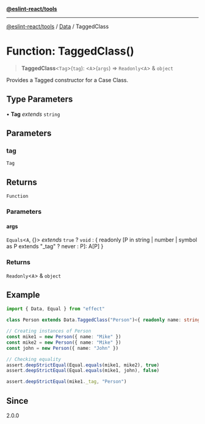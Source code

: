 [**@eslint-react/tools**](../../../README.md)

***

[@eslint-react/tools](../../../README.md) / [Data](../README.md) / TaggedClass

# Function: TaggedClass()

> **TaggedClass**\<`Tag`\>(`tag`): \<`A`\>(`args`) => `Readonly`\<`A`\> & `object`

Provides a Tagged constructor for a Case Class.

## Type Parameters

• **Tag** *extends* `string`

## Parameters

### tag

`Tag`

## Returns

`Function`

### Parameters

#### args

`Equals`\<`A`, \{\}\> *extends* `true` ? `void` : \{ readonly \[P in string \| number \| symbol as P extends "\_tag" ? never : P\]: A\[P\] \}

### Returns

`Readonly`\<`A`\> & `object`

## Example

```ts
import { Data, Equal } from "effect"

class Person extends Data.TaggedClass("Person")<{ readonly name: string }> {}

// Creating instances of Person
const mike1 = new Person({ name: "Mike" })
const mike2 = new Person({ name: "Mike" })
const john = new Person({ name: "John" })

// Checking equality
assert.deepStrictEqual(Equal.equals(mike1, mike2), true)
assert.deepStrictEqual(Equal.equals(mike1, john), false)

assert.deepStrictEqual(mike1._tag, "Person")
```

## Since

2.0.0
